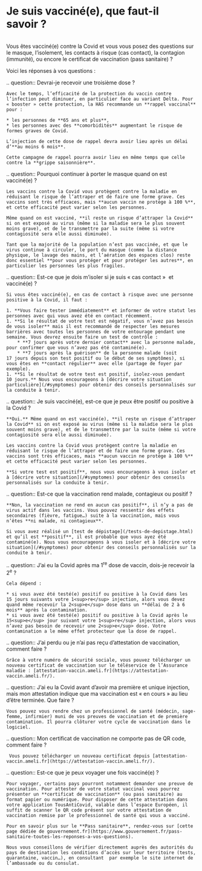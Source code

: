 # Je suis vacciné(e), que faut-il savoir ?

<div class="illustration">
    <img src="illustrations/vaccins.svg" alt="">
</div>

<div id="conseils-personnels" class="conseils" itemscope itemtype="https://schema.org/FAQPage">

<p class="big">Vous êtes vacciné(e) contre la Covid et vous vous posez des questions sur le masque, l’isolement, les contacts à risque (cas contact), la contagion (immunité), ou encore le certificat de vaccination (pass sanitaire) ?</p>

<p class="big">Voici les réponses à vos questions :</p>


.. question:: Devrai-je recevoir une troisième dose ?

    Avec le temps, l’efficacité de la protection du vaccin contre l’infection peut diminuer, en particulier face au variant Delta. Pour « booster » cette protection, la HAS recommande un **rappel vaccinal** pour :

    * les personnes de **65 ans et plus**,
    * les personnes avec des **comorbidités** augmentant le risque de formes graves de Covid.

    L’injection de cette dose de rappel devra avoir lieu après un délai d’**au moins 6 mois**.

    Cette campagne de rappel pourra avoir lieu en même temps que celle contre la **grippe saisonnière**.


.. question:: Pourquoi continuer à porter le masque quand on est vacciné(e) ?

    Les vaccins contre la Covid vous protègent contre la maladie en réduisant le risque de l’attraper et de faire une forme grave. Ces vaccins sont très efficaces, mais **aucun vaccin ne protège à 100 %**, et cette efficacité peut varier selon les personnes.

    Même quand on est vacciné, **il reste un risque d’attraper la Covid** si on est exposé au virus (même si la maladie sera le plus souvent moins grave), et de le transmettre par la suite (même si votre contagiosité sera elle aussi diminuée).

    Tant que la majorité de la population n’est pas vaccinée, et que le virus continue à circuler, le port du masque (comme la distance physique, le lavage des mains, et l’aération des espaces clos) reste donc essentiel **pour vous protéger et pour protéger les autres**, en particulier les personnes les plus fragiles.


.. question:: Est-ce que je dois m’isoler si je suis « cas contact »  et vacciné(e) ?

    Si vous êtes vacciné(e), en cas de contact à risque avec une personne positive à la Covid, il faut :

    1. **Vous faire tester immédiatement** et informer de votre statut les personnes avec qui vous avez été en contact récemment.
    1. **Si le résultat de votre test est négatif, vous n’avez pas besoin de vous isoler** mais il est recommandé de respecter les mesures barrières avec toutes les personnes de votre entourage pendant une semaine. Vous devrez ensuite faire un test de contrôle :
        * **7 jours après votre dernier contact** avec la personne malade, pour confirmer que vous n’avez pas été contaminé(e).
        * **7 jours après la guérison** de la personne malade (soit 17 jours depuis son test positif ou le début de ses symptômes), si vous êtes en **contact régulier** avec elle (partage de foyer par exemple).
    1. **Si le résultat de votre test est positif, isolez-vous pendant 10 jours.** Nous vous encourageons à [décrire votre situation particulière](/#symptomes) pour obtenir des conseils personnalisés sur la conduite à tenir.

.. question:: Je suis vacciné(e), est-ce que je peux être positif ou positive à la Covid ?

    **Oui.** Même quand on est vacciné(e), **il reste un risque d’attraper la Covid** si on est exposé au virus (même si la maladie sera le plus souvent moins grave), et de le transmettre par la suite (même si votre contagiosité sera elle aussi diminuée).

    Les vaccins contre la Covid vous protègent contre la maladie en réduisant le risque de l’attraper et de faire une forme grave. Ces vaccins sont très efficaces, mais **aucun vaccin ne protège à 100 %** et cette efficacité peut varier selon les personnes.

    **Si votre test est positif**, nous vous encourageons à vous isoler et à [décrire votre situation](/#symptomes) pour obtenir des conseils personnalisés sur la conduite à tenir.


.. question:: Est-ce que la vaccination rend malade, contagieux ou positif ?
    
    **Non, la vaccination ne rend en aucun cas positif**, il n’y a pas de virus actif dans les vaccins. Vous pouvez ressentir des effets secondaires (fièvre, fatigue…) suite à la vaccination, mais vous n’êtes **ni malade, ni contagieux**.

    Si vous avez réalisé un [test de dépistage](/tests-de-depistage.html) et qu’il est **positif**, il est probable que vous ayez été contaminé(e). Nous vous encourageons à vous isoler et à [décrire votre situation](/#symptomes) pour obtenir des conseils personnalisés sur la conduite à tenir.


.. question:: J’ai eu la Covid après ma 1<sup>re</sup> dose de vaccin, dois-je recevoir la 2<sup>e</sup> ?

    Cela dépend :

    * si vous avez été testé(e) positif ou positive à la Covid dans les 15 jours suivants votre 1<sup>re</sup> injection, alors vous devez quand même recevoir la 2<sup>e</sup> dose dans un **délai de 2 à 6 mois** après la contamination.
    * si vous avez été testé(e) positif ou positive à la Covid après le 15<sup>e</sup> jour suivant votre 1<sup>re</sup> injection, alors vous n’avez pas besoin de recevoir une 2<sup>e</sup> dose. Votre contamination a le même effet protecteur que la dose de rappel. 


.. question:: J’ai perdu ou je n’ai pas reçu d’attestation de vaccination, comment faire ?

    Grâce à votre numéro de sécurité sociale, vous pouvez télécharger un nouveau certificat de vaccination sur le téléservice de l’Assurance maladie : [attestation-vaccin.ameli.fr](https://attestation-vaccin.ameli.fr/).


.. question:: J’ai eu la Covid avant d’avoir ma première et unique injection, mais mon attestation indique que ma vaccination est « en cours » au lieu d’être terminée. Que faire ?

    Vous pouvez vous rendre chez un professionnel de santé (médecin, sage-femme, infirmier) muni de vos preuves de vaccination et de première contamination. Il pourra clôturer votre cycle de vaccination dans le logiciel.


.. question:: Mon certificat de vaccination ne comporte pas de QR code, comment faire ?

     Vous pouvez télécharger un nouveau certificat depuis [attestation-vaccin.ameli.fr](https://attestation-vaccin.ameli.fr/).


.. question:: Est-ce que je peux voyager une fois vacciné(e) ?

    Pour voyager, certains pays pourront notamment demander une preuve de vaccination. Pour attester de votre statut vaccinal vous pourrez présenter un **certificat de vaccination** (ou pass sanitaire) au format papier ou numérique. Pour disposer de cette attestation dans votre application TousAntiCovid, valable dans l’espace Européen, il suffit de scanner le QR code présent sur votre attestation de vaccination remise par le professionnel de santé qui vous a vacciné.

    Pour en savoir plus sur le **Pass sanitaire**, rendez-vous sur [cette page dédiée de gouvernement.fr](https://www.gouvernement.fr/pass-sanitaire-toutes-les-reponses-a-vos-questions).

    Nous vous conseillons de vérifier directement auprès des autorités du pays de destination les conditions d’accès sur leur territoire (tests, quarantaine, vaccin…), en consultant  par exemple le site internet de l’ambassade ou du consulat.

</div>
